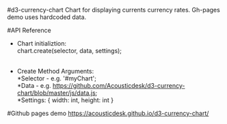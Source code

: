 #d3-currency-chart
Chart for displaying currents currency rates. Gh-pages demo uses hardcoded data.

#API Reference
- Chart initializtion: <br />
chart.create(selector, data, settings); <br /><br />

- Create Method Arguments: <br />
*Selector - e.g. '#myChart'; <br />
*Data - e.g. https://github.com/Acousticdesk/d3-currency-chart/blob/master/js/data.js; <br />
*Settings:
  {
    width: int,
    height: int
  }

#Github pages demo
https://acousticdesk.github.io/d3-currency-chart/
